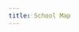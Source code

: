 ```yaml
---
title: School Map
---
```


<div id="map" style="height: 400px;"></div>
<script>
  var map = L.map('map').setView([35.8469, 127.1295], 15);
  L.tileLayer('https://{s}.basemaps.cartocdn.com/light_all/{z}/{x}/{y}{r}.png', {
    attribution: '&copy; <a href="https://www.carto.com/attributions">Carto</a>'
  }).addTo(map);

  L.marker([35.8469, 127.1295]).addTo(map)
    .bindPopup('전북대학교')
    .openPopup();
</script>
<link rel="stylesheet" href="https://unpkg.com/leaflet@1.7.1/dist/leaflet.css" />
<script src="https://unpkg.com/leaflet@1.7.1/dist/leaflet.js"></script>
